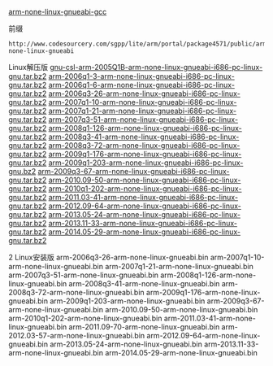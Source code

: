 <a href="https://www.veryarm.com/arm-none-linux-gnueabi-gcc" target="_blank">arm-none-linux-gnueabi-gcc</a>


前缀
```
http://www.codesourcery.com/sgpp/lite/arm/portal/package4571/public/arm-none-linux-gnueabi
```

 Linux解压版
<a href="" target="_blank">gnu-csl-arm-2005Q1B-arm-none-linux-gnueabi-i686-pc-linux-gnu.tar.bz2</a>
<a href="" target="_blank">arm-2006q1-3-arm-none-linux-gnueabi-i686-pc-linux-gnu.tar.bz2</a>
<a href="" target="_blank">arm-2006q1-6-arm-none-linux-gnueabi-i686-pc-linux-gnu.tar.bz2</a>
<a href="" target="_blank">arm-2006q3-26-arm-none-linux-gnueabi-i686-pc-linux-gnu.tar.bz2</a>
<a href="" target="_blank">arm-2007q1-10-arm-none-linux-gnueabi-i686-pc-linux-gnu.tar.bz2</a>
<a href="" target="_blank">arm-2007q1-21-arm-none-linux-gnueabi-i686-pc-linux-gnu.tar.bz2</a>
<a href="" target="_blank">arm-2007q3-51-arm-none-linux-gnueabi-i686-pc-linux-gnu.tar.bz2</a>
<a href="" target="_blank">arm-2008q1-126-arm-none-linux-gnueabi-i686-pc-linux-gnu.tar.bz2</a>
<a href="" target="_blank">arm-2008q3-41-arm-none-linux-gnueabi-i686-pc-linux-gnu.tar.bz2</a>
<a href="" target="_blank">arm-2008q3-72-arm-none-linux-gnueabi-i686-pc-linux-gnu.tar.bz2</a>
<a href="http://www.codesourcery.com/sgpp/lite/arm/portal/package4571/public/arm-none-linux-gnueabi/arm-2009q1-203-arm-none-linux-gnueabi-i686-pc-linux-gnu.tar.bz2" target="_blank">arm-2009q1-176-arm-none-linux-gnueabi-i686-pc-linux-gnu.tar.bz2</a>
<a href="" target="_blank">arm-2009q1-203-arm-none-linux-gnueabi-i686-pc-linux-gnu.bz2</a>
<a href="" target="_blank">arm-2009q3-67-arm-none-linux-gnueabi-i686-pc-linux-gnu.tar.bz2</a>
<a href="" target="_blank">arm-2010.09-50-arm-none-linux-gnueabi-i686-pc-linux-gnu.tar.bz2</a>
<a href="http://www.codesourcery.com/sgpp/lite/arm/portal/package4571/public/arm-none-linux-gnueabi/arm-2010q1-202-arm-none-linux-gnueabi-i686-pc-linux-gnu.tar.bz2" target="_blank">arm-2010q1-202-arm-none-linux-gnueabi-i686-pc-linux-gnu.tar.bz2</a>
<a href="" target="_blank">arm-2011.03-41-arm-none-linux-gnueabi-i686-pc-linux-gnu.tar.bz2</a>
<a href="" target="_blank">arm-2012.09-64-arm-none-linux-gnueabi-i686-pc-linux-gnu.tar.bz2</a>
<a href="" target="_blank">arm-2013.05-24-arm-none-linux-gnueabi-i686-pc-linux-gnu.tar.bz2</a>
<a href="" target="_blank">arm-2013.11-33-arm-none-linux-gnueabi-i686-pc-linux-gnu.tar.bz2</a>
<a href="" target="_blank">arm-2014.05-29-arm-none-linux-gnueabi-i686-pc-linux-gnu.tar.bz2</a>

2 Linux安装版
arm-2006q3-26-arm-none-linux-gnueabi.bin
arm-2007q1-10-arm-none-linux-gnueabi.bin
arm-2007q1-21-arm-none-linux-gnueabi.bin
arm-2007q3-51-arm-none-linux-gnueabi.bin
arm-2008q1-126-arm-none-linux-gnueabi.bin
arm-2008q3-41-arm-none-linux-gnueabi.bin
arm-2008q3-72-arm-none-linux-gnueabi.bin
arm-2009q1-176-arm-none-linux-gnueabi.bin
arm-2009q1-203-arm-none-linux-gnueabi.bin
arm-2009q3-67-arm-none-linux-gnueabi.bin
arm-2010.09-50-arm-none-linux-gnueabi.bin
arm-2010q1-202-arm-none-linux-gnueabi.bin
arm-2011.03-41-arm-none-linux-gnueabi.bin
arm-2011.09-70-arm-none-linux-gnueabi.bin
arm-2012.03-57-arm-none-linux-gnueabi.bin
arm-2012.09-64-arm-none-linux-gnueabi.bin
arm-2013.05-24-arm-none-linux-gnueabi.bin
arm-2013.11-33-arm-none-linux-gnueabi.bin
arm-2014.05-29-arm-none-linux-gnueabi.bin
